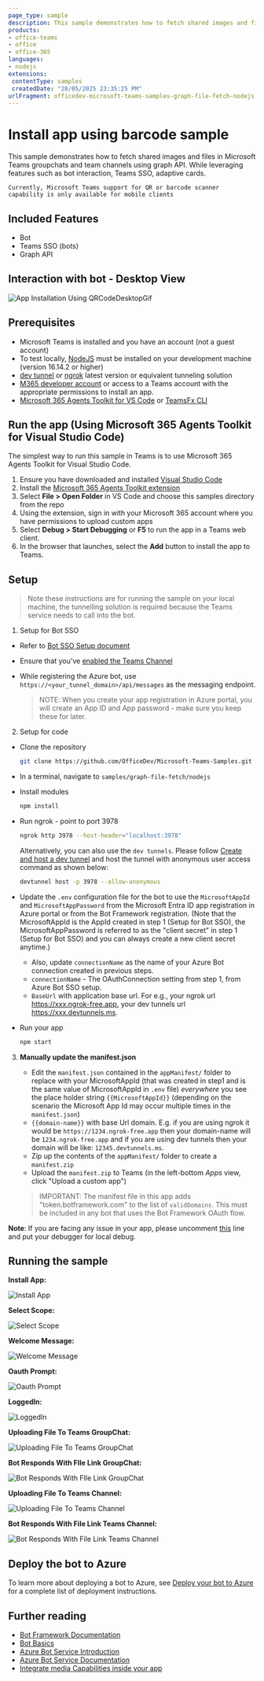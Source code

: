```yaml
---
page_type: sample
description: This sample demonstrates how to fetch shared images and files in Microsoft Teams groupchats and team channels using graph API.
products:
- office-teams
- office
- office-365
languages:
- nodejs
extensions:
 contentType: samples
 createdDate: "28/05/2025 23:35:25 PM"
urlFragment: officedev-microsoft-teams-samples-graph-file-fetch-nodejs
---
```


# Install app using barcode sample

This sample demonstrates how to fetch shared images and files in Microsoft Teams groupchats and team channels using graph API. While leveraging features such as bot interaction, Teams SSO, adaptive cards.

`Currently, Microsoft Teams support for QR or barcode scanner capability is only available for mobile clients`

## Included Features
* Bot
* Teams SSO (bots)
* Graph API

## Interaction with bot - Desktop View

![App Installation Using QRCodeDesktopGif](Images/graph-file-fetch.gif)

## Prerequisites

- Microsoft Teams is installed and you have an account (not a guest account)
-  To test locally, [NodeJS](https://nodejs.org/en/download/) must be installed on your development machine (version 16.14.2  or higher)
-  [dev tunnel](https://learn.microsoft.com/en-us/azure/developer/dev-tunnels/get-started?tabs=windows) or [ngrok](https://ngrok.com/) latest version or equivalent tunneling solution
-  [M365 developer account](https://docs.microsoft.com/microsoftteams/platform/concepts/build-and-test/prepare-your-o365-tenant) or access to a Teams account with the 
   appropriate permissions to install an app.
- [Microsoft 365 Agents Toolkit for VS Code](https://marketplace.visualstudio.com/items?itemName=TeamsDevApp.ms-teams-vscode-extension) or [TeamsFx CLI](https://learn.microsoft.com/microsoftteams/platform/toolkit/teamsfx-cli?pivots=version-one)

## Run the app (Using Microsoft 365 Agents Toolkit for Visual Studio Code)

The simplest way to run this sample in Teams is to use Microsoft 365 Agents Toolkit for Visual Studio Code.

1. Ensure you have downloaded and installed [Visual Studio Code](https://code.visualstudio.com/docs/setup/setup-overview)
1. Install the [Microsoft 365 Agents Toolkit extension](https://marketplace.visualstudio.com/items?itemName=TeamsDevApp.ms-teams-vscode-extension)
1. Select **File > Open Folder** in VS Code and choose this samples directory from the repo
1. Using the extension, sign in with your Microsoft 365 account where you have permissions to upload custom apps
1. Select **Debug > Start Debugging** or **F5** to run the app in a Teams web client.
1. In the browser that launches, select the **Add** button to install the app to Teams.

## Setup

> Note these instructions are for running the sample on your local machine, the tunnelling solution is required because
> the Teams service needs to call into the bot.

1) Setup for Bot SSO
- Refer to [Bot SSO Setup document](../BotSSOSetup.md)

- Ensure that you've [enabled the Teams Channel](https://docs.microsoft.com/azure/bot-service/channel-connect-teams?view=azure-bot-service-4.0)
- While registering the Azure bot, use `https://<your_tunnel_domain>/api/messages` as the messaging endpoint.
    
    > NOTE: When you create your app registration in Azure portal, you will create an App ID and App password - make sure you keep these for later.

2) Setup for code
- Clone the repository

    ```bash
    git clone https://github.com/OfficeDev/Microsoft-Teams-Samples.git
    ```

- In a terminal, navigate to `samples/graph-file-fetch/nodejs`

- Install modules

    ```bash
    npm install
    ```

- Run ngrok - point to port 3978

    ```bash
    ngrok http 3978 --host-header="localhost:3978"
    ```
   Alternatively, you can also use the `dev tunnels`. Please follow [Create and host a dev tunnel](https://learn.microsoft.com/en-us/azure/developer/dev-tunnels/get-started?tabs=windows) and host the tunnel with anonymous user access command as shown below:

   ```bash
   devtunnel host -p 3978 --allow-anonymous
   ```

- Update the `.env` configuration file for the bot to use the `MicrosoftAppId` and `MicrosoftAppPassword` from the Microsoft Entra ID app registration in Azure portal or from the Bot Framework registration. (Note that the MicrosoftAppId is the AppId created in step 1 (Setup for Bot SSO), the MicrosoftAppPassword is referred to as the "client secret" in step 1 (Setup for Bot SSO) and you can always create a new client secret anytime.)
    - Also, update `connectionName` as the name of your Azure Bot connection created in previous steps.
    - `connectionName` - The OAuthConnection setting from step 1, from Azure Bot SSO setup.
    - `BaseUrl` with application base url. For e.g., your ngrok url https://xxx.ngrok-free.app, your dev tunnels url https://xxx.devtunnels.ms.

- Run your app

    ```bash
    npm start
    ```

3) **Manually update the manifest.json**
    - Edit the `manifest.json` contained in the  `appManifest/` folder to replace with your MicrosoftAppId (that was created in step1 and is the same value of MicrosoftAppId in `.env` file) *everywhere* you see the place holder string `{{MicrosoftAppId}}` (depending on the scenario the Microsoft App Id may occur multiple times in the `manifest.json`)
    - `{{domain-name}}` with base Url domain. E.g. if you are using ngrok it would be `https://1234.ngrok-free.app` then your domain-name will be `1234.ngrok-free.app` and if you are using dev tunnels then your domain will be like: `12345.devtunnels.ms`.
    - Zip up the contents of the `appManifest/` folder to create a `manifest.zip`
    - Upload the `manifest.zip` to Teams (in the left-bottom *Apps* view, click "Upload a custom app")

    > IMPORTANT: The manifest file in this app adds "token.botframework.com" to the list of `validDomains`. This must be included in any bot that uses the Bot Framework OAuth flow.

**Note**: If you are facing any issue in your app, please uncomment [this](https://github.com/OfficeDev/Microsoft-Teams-Samples/blob/main/samples/graph-file-fetch/nodejs/index.js#L48) line and put your debugger for local debug.

## Running the sample

**Install App:**

![Install App](Images/1.Install.png)

**Select Scope:**

![Select Scope](Images/2.SelectScope.png)

**Welcome Message:**

![Welcome Message](3.WelcomeMessage.png)

**Oauth Prompt:**

![Oauth Prompt](Images/4.OauthPrompt.png)

**LoggedIn:**

![LoggedIn](Images/5.LoggedIn.png)

**Uploading File To Teams GroupChat:**

![Uploading File To Teams GroupChat](Images/6.UploadingFileToTeamsGroupChat.png)

**Bot Responds With FIle Link GroupChat:**

![Bot Responds With FIle Link GroupChat](Images/7.BotRespondsWithFIleLinkGroupChat.png)

**Uploading File To Teams Channel:**

![Uploading File To Teams Channel](Images/8.UploadingFileToTeamsChannel.png)

**Bot Responds With File Link Teams Channel:**

![Bot Responds With File Link Teams Channel](Images/9.BotRespondsWithFIleLinkTeamsChannel.png)

## Deploy the bot to Azure

To learn more about deploying a bot to Azure, see [Deploy your bot to Azure](https://aka.ms/azuredeployment) for a complete list of deployment instructions.

## Further reading

- [Bot Framework Documentation](https://docs.botframework.com)
- [Bot Basics](https://docs.microsoft.com/azure/bot-service/bot-builder-basics?view=azure-bot-service-4.0)
- [Azure Bot Service Introduction](https://docs.microsoft.com/azure/bot-service/bot-service-overview-introduction?view=azure-bot-service-4.0)
- [Azure Bot Service Documentation](https://docs.microsoft.com/azure/bot-service/?view=azure-bot-service-4.0)
- [Integrate media Capabilities inside your app](https://learn.microsoft.com/microsoftteams/platform/concepts/device-capabilities/media-capabilities?tabs=mobile)
